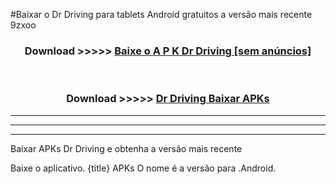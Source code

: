 #Baixar o Dr Driving   para tablets Android gratuitos a versão mais recente 9zxoo


<div align="center">
<h3>Download >>>>> <a href="https://pt-web.web.app/?pt= Dr Driving ">Baixe o A P K Dr Driving  [sem anúncios]</a></h3><br>

<h3>Download >>>>> <a href="https://pt-web.web.app/?pt= Dr Driving ">Dr Driving  Baixar APKs</a></h3>
</div>

----------------------------------------------------------

----------------------------------------------------------

----------------------------------------------------------

Baixar APKs Dr Driving  e obtenha a versão mais recente

Baixe o aplicativo. {title} APKs O nome é a versão para .Android.


